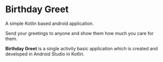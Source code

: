 # Birthday Greet

A simple Kotlin based android application.

Send your greetings to anyone and show them how much you care for them.

**Birthday Greet** is a single activity basic application
which is created and developed in Android Studio in Kotlin.
